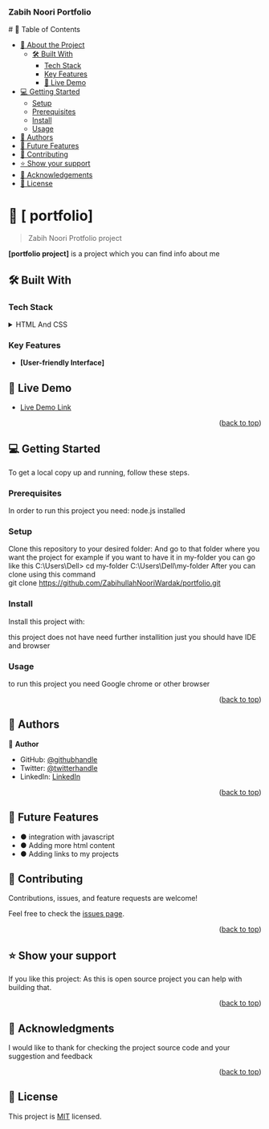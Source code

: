 <a name="readme-top"></a>

  <h3><b>Zabih Noori Portfolio</b></h3>

</div>
# 📗 Table of Contents

- [📖 About the Project](#about-project)
  - [🛠 Built With](#built-with)
    - [Tech Stack](#tech-stack)
    - [Key Features](#key-features)
    - [🚀 Live Demo](#live-demo)
- [💻 Getting Started](#getting-started)
  - [Setup](#setup)
  - [Prerequisites](#prerequisites)
  - [Install](#install)
  - [Usage](#usage)
- [👥 Authors](#authors)
- [🔭 Future Features](#future-features)
- [🤝 Contributing](#contributing)
- [⭐️ Show your support](#support)
- [🙏 Acknowledgements](#acknowledgements)
- [📝 License](https://github.com/ZabihullahNooriWardak/Zabih-portfolio/blob/portfolio/LICENSE)

<!-- PROJECT DESCRIPTION -->

# 📖 [ portfolio] <a name="about-project"></a>

> Zabih Noori Protfolio project     

**[portfolio project]** is a project which you can find info about me

## 🛠 Built With <a name="built-with"></a>

### Tech Stack <a name="tech-stack"></a>

<details>
  <summary>HTML And CSS </summary>
  <ul>
    <li><a href="https://www.w3.org/standards/webdesign/htmlcss"></a></li>
  </ul>
</details>

<!-- Features -->

### Key Features <a name="key-features"></a>

- **[User-friendly Interface]**
## 🚀 Live Demo <a name="live-demo"></a>

- [Live Demo Link](https://zabihullahnooriwardak.github.io/Zabih-portfolio/)
<p align="right">(<a href="#readme-top">back to top</a>)</p>


<!-- GETTING STARTED -->

## 💻 Getting Started <a name="getting-started"></a>
>
To get a local copy up and running, follow these steps.

### Prerequisites

In order to run this project you need:
 node.js installed

### Setup

Clone this repository to your desired folder:
And go to that folder where you want the project for example if you want to have it in my-folder you can go like this 
  C:\Users\Dell>
  cd my-folder
  C:\Users\Dell\my-folder
After you can clone using this command  
  git clone https://github.com/ZabihullahNooriWardak/portfolio.git


### Install

Install this project with:

this project does not have need further installition just 
you should have IDE and browser

### Usage

to run this project you need Google chrome or other browser 

<p align="right">(<a href="#readme-top">back to top</a>)</p>

<!-- AUTHORS -->

## 👥 Authors <a name="authors"></a>

> 

👤 **Author**

- GitHub: [@githubhandle](https://github.com/ZabihullahNooriWardak)
- Twitter: [@twitterhandle](https://twitter.com/ZabiNoo31954752)
- LinkedIn: [LinkedIn](https://www.linkedin.com/in/zabi-noori-aa59a924a/)

<p align="right">(<a href="#readme-top">back to top</a>)</p>

<!-- FUTURE FEATURES -->

## 🔭 Future Features <a name="future-features"></a>

- ● integration with javascript
- ● Adding more html content
- ● Adding links to my projects

<!-- CONTRIBUTING -->

## 🤝 Contributing <a name="contributing"></a>

Contributions, issues, and feature requests are welcome!

Feel free to check the [issues page](../../issues/).
<p align="right">(<a href="#readme-top">back to top</a>)</p>

## ⭐️ Show your support <a name="support"></a>

If you like this project: As this is open source project you can help with building that.
<p align="right">(<a href="#readme-top">back to top</a>)</p>

## 🙏 Acknowledgments <a name="acknowledgements"></a>
I would like to thank for checking the project source code and your suggestion and feedback
<p align="right">(<a href="#readme-top">back to top</a>)</p>

## 📝 License <a name="license"></a>

This project is [MIT](./LICENSE) licensed.


